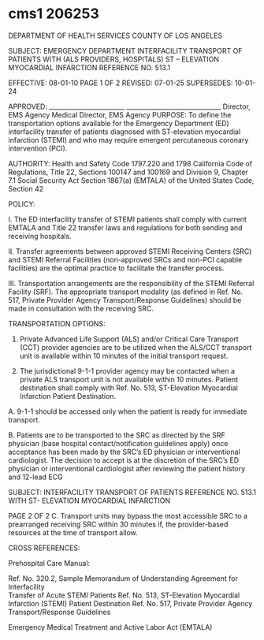 # cms1 206253

DEPARTMENT OF HEALTH SERVICES 
COUNTY OF LOS ANGELES 
 
SUBJECT: EMERGENCY DEPARTMENT INTERFACILITY 
  TRANSPORT OF PATIENTS WITH (ALS PROVIDERS, HOSPITALS) 
ST – ELEVATION MYOCARDIAL INFARCTION REFERENCE NO. 513.1 
 
 
EFFECTIVE: 08-01-10 PAGE 1 OF 2 
REVISED: 07-01-25 
SUPERSEDES: 10-01-24 
 
 
APPROVED: ________________________ ______________________________ 
Director, EMS Agency  Medical Director, EMS Agency 
PURPOSE: To define the transportation options available for the Emergency Department 
(ED) interfacility transfer of patients diagnosed with ST-elevation myocardial 
infarction (STEMI) and who may require emergent percutaneous coronary 
intervention (PCI). 
 
AUTHORITY: Health and Safety Code 1797.220 and 1798 
California Code of Regulations, Title 22, Sections 100147 and 100169 and 
Division 9, Chapter 7.1 
Social Security Act Section 1867(a) (EMTALA) of the United States Code, 
Section 42 
 
POLICY: 
 
I. The ED interfacility transfer of STEMI patients shall comply with current EMTALA and 
Title 22 transfer laws and regulations for both sending and receiving hospitals. 
 
II. Transfer agreements between approved STEMI Receiving Centers (SRC) and STEMI 
Referral Facilities (non-approved SRCs and non-PCI capable facilities) are the optimal 
practice to facilitate the transfer process. 
 
III. Transportation arrangements are the responsibility of the STEMI Referral Facility (SRF). 
The appropriate transport modality (as defined in Ref. No. 517, Private Provider Agency 
Transport/Response Guidelines) should be made in consultation with the receiving SRC. 
 
TRANSPORTATION OPTIONS: 
 
1. Private Advanced Life Support (ALS) and/or Critical Care Transport (CCT) provider 
agencies are to be utilized when the ALS/CCT transport unit is available within 10 
minutes of the initial transport request. 
 
2. The jurisdictional 9-1-1 provider agency may be contacted when a private ALS transport 
unit is not available within 10 minutes.  Patient destination shall comply with Ref. No. 
513, ST-Elevation Myocardial Infarction Patient Destination. 
 
A. 9-1-1 should be accessed only when the patient is ready for immediate transport. 
 
B. Patients are to be transported to the SRC as directed by the SRF physician 
(base hospital contact/notification guidelines apply) once acceptance has been 
made by the SRC’s ED physician or interventional cardiologist. The decision to 
accept is at the discretion of the SRC’s ED physician or interventional 
cardiologist after reviewing the patient history and 12-lead ECG 
 

SUBJECT: INTERFACILITY TRANSPORT OF PATIENTS  REFERENCE NO. 513.1 
  WITH ST- ELEVATION MYOCARDIAL INFARCTION 
 
PAGE 2 OF 2 
C. Transport units may bypass the most accessible SRC to a prearranged receiving 
SRC within 30 minutes if, the provider-based resources at the time of transport 
allow. 
 
 
CROSS REFERENCES: 
 
Prehospital Care Manual: 
 
Ref. No. 320.2, Sample Memorandum of Understanding Agreement for Interfacility                                
                         Transfer of Acute STEMI Patients 
Ref. No. 513, ST-Elevation Myocardial Infarction (STEMI) Patient Destination 
Ref. No. 517, Private Provider Agency Transport/Response Guidelines 
 
Emergency Medical Treatment and Active Labor Act (EMTALA)
